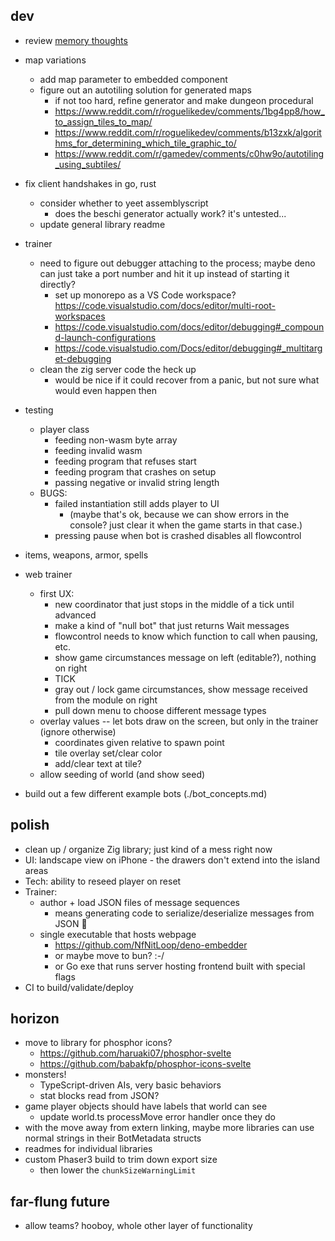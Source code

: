 ## dev
* review [memory thoughts](./misc.md#memory-thoughts)

* map variations
    * add map parameter to embedded component
    * figure out an autotiling solution for generated maps
        * if not too hard, refine generator and make dungeon procedural
        * https://www.reddit.com/r/roguelikedev/comments/1bg4pp8/how_to_assign_tiles_to_map/
        * https://www.reddit.com/r/roguelikedev/comments/b13zxk/algorithms_for_determining_which_tile_graphic_to/
        * https://www.reddit.com/r/gamedev/comments/c0hw9o/autotiling_using_subtiles/

* fix client handshakes in go, rust
  * consider whether to yeet assemblyscript
    * does the beschi generator actually work? it's untested...
  * update general library readme

* trainer
    * need to figure out debugger attaching to the process; maybe deno can just take a port number and hit it up instead of starting it directly? 
      * set up monorepo as a VS Code workspace? https://code.visualstudio.com/docs/editor/multi-root-workspaces
      * https://code.visualstudio.com/docs/editor/debugging#_compound-launch-configurations
      * https://code.visualstudio.com/Docs/editor/debugging#_multitarget-debugging
    * clean the zig server code the heck up
        * would be nice if it could recover from a panic, but not sure what would even happen then

* testing
    * player class
        * feeding non-wasm byte array
        * feeding invalid wasm
        * feeding program that refuses start
        * feeding program that crashes on setup
        * passing negative or invalid string length
    * BUGS: 
      * failed instantiation still adds player to UI
        * (maybe that's ok, because we can show errors in the console? just clear it when the game starts in that case.)
      * pressing pause when bot is crashed disables all flowcontrol

* items, weapons, armor, spells
* web trainer
  * first UX:
    * new coordinator that just stops in the middle of a tick until advanced
    * make a kind of "null bot" that just returns Wait messages
    * flowcontrol needs to know which function to call when pausing, etc. 
    * show game circumstances message on left (editable?), nothing on right
    * TICK
    * gray out / lock game circumstances, show message received from the module on right
    * pull down menu to choose different message types
  * overlay values -- let bots draw on the screen, but only in the trainer (ignore otherwise)
    * coordinates given relative to spawn point
    * tile overlay set/clear color
    * add/clear text at tile?
  * allow seeding of world (and show seed)
* build out a few different example bots (./bot_concepts.md)


## polish
* clean up / organize Zig library; just kind of a mess right now
* UI: landscape view on iPhone - the drawers don't extend into the island areas
* Tech: ability to reseed player on reset
* Trainer:
  * author + load JSON files of message sequences
    * means generating code to serialize/deserialize messages from JSON 😬
  * single executable that hosts webpage
    * https://github.com/NfNitLoop/deno-embedder
    * or maybe move to bun? :-/
    * or Go exe that runs server hosting frontend built with special flags
* CI to build/validate/deploy


## horizon
* move to library for phosphor icons?
  * https://github.com/haruaki07/phosphor-svelte
  * https://github.com/babakfp/phosphor-icons-svelte
* monsters! 
  * TypeScript-driven AIs, very basic behaviors
  * stat blocks read from JSON?
* game player objects should have labels that world can see
  * update world.ts processMove error handler once they do
* with the move away from extern linking, maybe more libraries can use normal strings in their BotMetadata structs
* readmes for individual libraries
* custom Phaser3 build to trim down export size
  * then lower the `chunkSizeWarningLimit`

## far-flung future
* allow teams? hooboy, whole other layer of functionality
